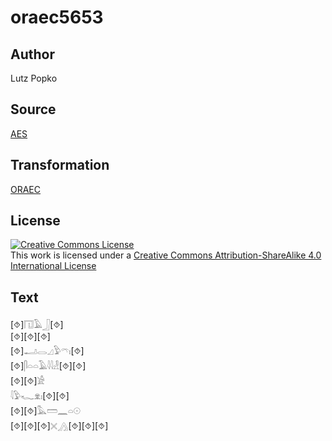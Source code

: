 # oraec5653

## Author

Lutz Popko

## Source

[AES](https://github.com/simondschweitzer/aes)

## Transformation

[ORAEC](https://oraec.github.io/)

## License

<a rel="license" href="http://creativecommons.org/licenses/by-sa/4.0/"><img alt="Creative Commons License" style="border-width:0" src="https://i.creativecommons.org/l/by-sa/4.0/88x31.png" /></a><br />This work is licensed under a <a rel="license" href="http://creativecommons.org/licenses/by-sa/4.0/">Creative Commons Attribution-ShareAlike 4.0 International License</a>

## Text

[⯑]𓉔𓄿𓃀[⯑]<br>
[⯑][⯑][⯑]<br>
[⯑]𓂝𓂋𓈎𓅱𓍼𓏤[⯑]<br>
[⯑]𓋴𓏏𓏏𓄿𓇋𓇋𓁐[⯑][⯑]<br>
[⯑][⯑]𓀀<br>
𓇋𓅱𓆑𓁷𓏤[⯑][⯑]<br>
[⯑][⯑]𓅓𓏠𓈖𓏏𓇳<br>
[⯑][⯑][⯑]𓏴𓂻[⯑][⯑][⯑]<br>
